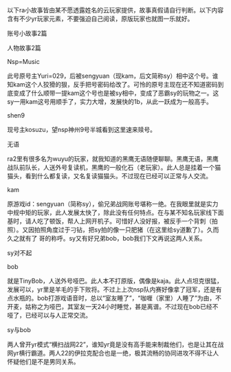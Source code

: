 以下ra小故事皆由某不愿透露姓名的云玩家提供，故事真假请自行判断。以下内容含有不少yr玩家元素，不要强迫自己阅读，原版玩家也就图一乐就好。

账号小故事2篇

人物故事2篇

Nsp=Music

此号原号主Yuri=029，后被sengyuan（现kam，后文简称sy）相中这个号。谁知kam这个人狡猾的狠，反手把号密码给改了。可怜的原号主现在还不知道密码到底变成了什么顺带一提kam这个号也是被sy相中，变成了恶霸sy的玩物之一。这sy一用kam这号用顺手了，实力大增，发展快的1b，从此一跃成为一般高手。

shen9

现号主kosuzu，望nsp神州9号半城看到这里速来赎号。

无语

ra2里有很多名为wuyu的玩家，就我知道的黑鹰无语随便聊聊。黑鹰无语，黑鹰战队前队长，人送外号复读机，黑鹰的一般化石（老玩家）。此人总是挂着一个猫猫头，看到什么都复读，又名复读猫猫头。不过现在已经可以正常与人交流。

kam

原游戏id：sengyuan（简称sy），偷兄弟战网账号堪称一绝。在我眼里就是实力中规中矩的玩家，此人发展太快了，除此没有任何特点。在与某不知名玩家线下面基时，请人吃了顿饭，帮人上网开机子。可惜好人没好报，被反手一个背刺（拍照）。又因拍照角度过于刁钻，把sy拍的像一只肥猪（在这里给sy道歉了）。久而久之就有了 哥的称呼。sy又有好兄弟bob，bob我们下文再说这两人关系。

sy对不起

bob

就是TinyBob，人送外号哑巴。此人本不打原版，偶像是kaja。此人点坦克很猛，发展可以，yr里是羊毛的手下败将。不过上上次nsp队内赛好像拿了冠军，还是有点水瓶的。bob打游戏语音时，总以“室友睡了”，“咖喱（家里）人睡了”为由，不开麦，姑称之为哑巴，其室友一天24小时睡觉，甚是离谱。不过现在bob已经不哑了，已经可以与人正常交流。

sy与bob

两人曾开yr模式“横扫战网22”，谁知yr竟是没有高手能来制裁他们，也是让其在战网yr横行霸道。两人22的伊拉克配合也是一绝，极其流畅的协同进攻不得不让人怀疑他们是不是男同关系。